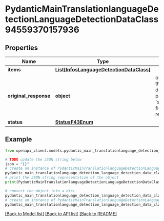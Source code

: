 # PydanticMainTranslationlanguageDetectionLanguageDetectionDataClass94559370157936


## Properties

Name | Type | Description | Notes
------------ | ------------- | ------------- | -------------
**items** | [**List[InfosLanguageDetectionDataClass]**](InfosLanguageDetectionDataClass.md) |  | [optional] 
**original_response** | **object** | original response sent by the provider, hidden by default, show it by passing the &#x60;show_original_response&#x60; field to &#x60;true&#x60; in your request | [optional] 
**status** | [**StatusF43Enum**](StatusF43Enum.md) |  | 

## Example

```python
from openapi_client.models.pydantic_main_translationlanguage_detection_language_detection_data_class94559370157936 import PydanticMainTranslationlanguageDetectionLanguageDetectionDataClass94559370157936

# TODO update the JSON string below
json = "{}"
# create an instance of PydanticMainTranslationlanguageDetectionLanguageDetectionDataClass94559370157936 from a JSON string
pydantic_main_translationlanguage_detection_language_detection_data_class94559370157936_instance = PydanticMainTranslationlanguageDetectionLanguageDetectionDataClass94559370157936.from_json(json)
# print the JSON string representation of the object
print(PydanticMainTranslationlanguageDetectionLanguageDetectionDataClass94559370157936.to_json())

# convert the object into a dict
pydantic_main_translationlanguage_detection_language_detection_data_class94559370157936_dict = pydantic_main_translationlanguage_detection_language_detection_data_class94559370157936_instance.to_dict()
# create an instance of PydanticMainTranslationlanguageDetectionLanguageDetectionDataClass94559370157936 from a dict
pydantic_main_translationlanguage_detection_language_detection_data_class94559370157936_form_dict = pydantic_main_translationlanguage_detection_language_detection_data_class94559370157936.from_dict(pydantic_main_translationlanguage_detection_language_detection_data_class94559370157936_dict)
```
[[Back to Model list]](../README.md#documentation-for-models) [[Back to API list]](../README.md#documentation-for-api-endpoints) [[Back to README]](../README.md)


